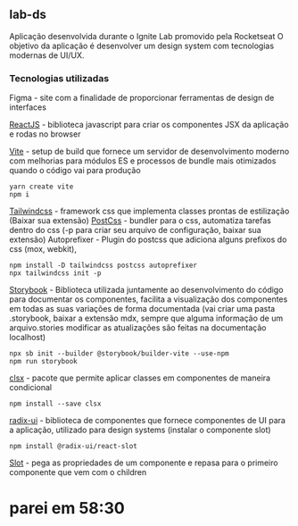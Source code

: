 ## lab-ds

Aplicação desenvolvida durante o Ignite Lab promovido pela Rocketseat
O objetivo da aplicação é desenvolver um design system com tecnologias modernas de UI/UX.

### Tecnologias utilizadas

Figma - site com a finalidade de proporcionar ferramentas de design de interfaces

[ReactJS](https://pt-br.reactjs.org/) - biblioteca javascript para criar os componentes JSX da aplicação e rodas no browser

[Vite](https://vitejs.dev/guide/) - setup de build que fornece um servidor de desenvolvimento moderno com melhorias para módulos ES e processos de bundle mais otimizados quando o código vai para produção

```
yarn create vite
npm i
```

[Tailwindcss](https://tailwindcss.com/) - framework css que implementa classes prontas de estilização (Baixar sua extensão)
[PostCss](https://postcss.org/) - bundler para o css, automatiza tarefas dentro do css (-p para criar seu arquivo de configuração, baixar sua extensão)
Autoprefixer - Plugin do postcss que adiciona alguns prefixos do css (mox, webkit),

```
npm install -D tailwindcss postcss autoprefixer
npx tailwindcss init -p
```

[Storybook](https://storybook.js.org/docs/react/get-started/introduction) - Biblioteca utilizada juntamente ao desenvolvimento do código para documentar os componentes, facilita a visualização dos componentes em todas as suas variações de forma documentada (vai criar uma pasta .storybook, baixar a extensão mdx, sempre que alguma informação de um arquivo.stories modificar as atualizações são feitas na documentação localhost)

```
npx sb init --builder @storybook/builder-vite --use-npm
npm run storybook
```

[clsx](https://www.npmjs.com/package/clsx) - pacote que permite aplicar classes em componentes de maneira condicional

```
npm install --save clsx
```

[radix-ui](https://www.radix-ui.com/) - biblioteca de componentes que fornece componentes de UI para a aplicação, utilizado para design systems (instalar o componente slot)

```
npm install @radix-ui/react-slot
```

[Slot](https://www.radix-ui.com/docs/primitives/utilities/slot) - pega as propriedades de um componente e repasa para o primeiro componente que vem com o children

# parei em 58:30
